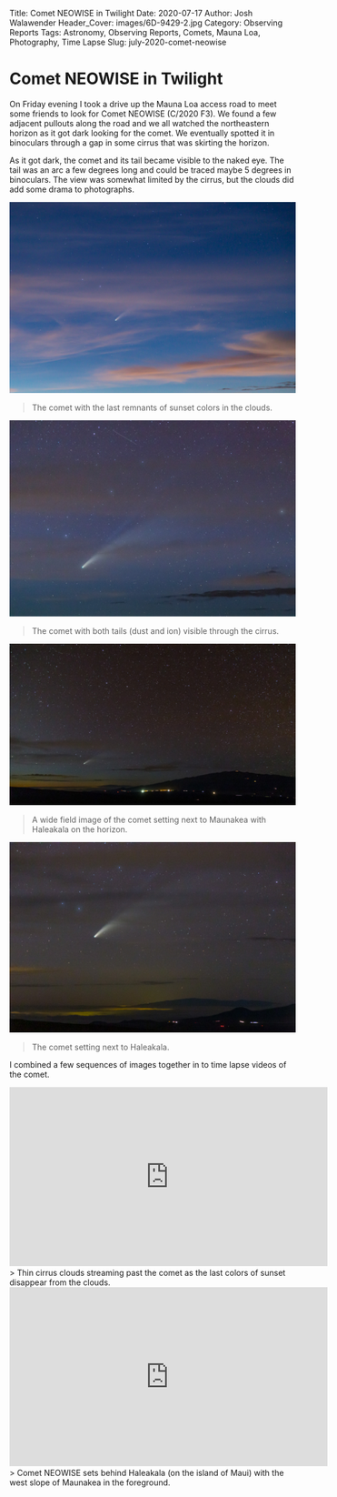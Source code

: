 Title: Comet NEOWISE in Twilight
Date: 2020-07-17
Author: Josh Walawender
Header_Cover: images/6D-9429-2.jpg
Category: Observing Reports
Tags: Astronomy, Observing Reports, Comets, Mauna Loa, Photography, Time Lapse
Slug: july-2020-comet-neowise

# Comet NEOWISE in Twilight

On Friday evening I took a drive up the Mauna Loa access road to meet some friends to look for Comet NEOWISE (C/2020 F3).  We found a few adjacent pullouts along the road and we all watched the northeastern horizon as it got dark looking for the comet.  We eventually spotted it in binoculars through a gap in some cirrus that was skirting the horizon.

As it got dark, the comet and its tail became visible to the naked eye.  The tail was an arc a few degrees long and could be traced maybe 5 degrees in binoculars.  The view was somewhat limited by the cirrus, but the clouds did add some drama to photographs.

![Comet NEOWISE](images/6D-9429-2.jpg)
> The comet with the last remnants of sunset colors in the clouds.

![Comet NEOWISE](images/6D-9528-2.jpg)
> The comet with both tails (dust and ion) visible through the cirrus.

![Comet NEOWISE](images/6D-9537-2.jpg)
> A wide field image of the comet setting next to Maunakea with Haleakala on the horizon.

![Comet NEOWISE](images/6D-9557-2.jpg)
> The comet setting next to Haleakala.

I combined a few sequences of images together in to time lapse videos of the comet.

<iframe width="560" height="315" src="https://www.youtube.com/embed/dIZLADFSjDs" frameborder="0" allow="accelerometer; autoplay; encrypted-media; gyroscope; picture-in-picture" allowfullscreen></iframe>
> Thin cirrus clouds streaming past the comet as the last colors of sunset disappear from the clouds.

<iframe width="560" height="315" src="https://www.youtube.com/embed/aiYLiK5LRps" frameborder="0" allow="accelerometer; autoplay; encrypted-media; gyroscope; picture-in-picture" allowfullscreen></iframe>
> Comet NEOWISE sets behind Haleakala (on the island of Maui) with the west slope of Maunakea in the foreground.
